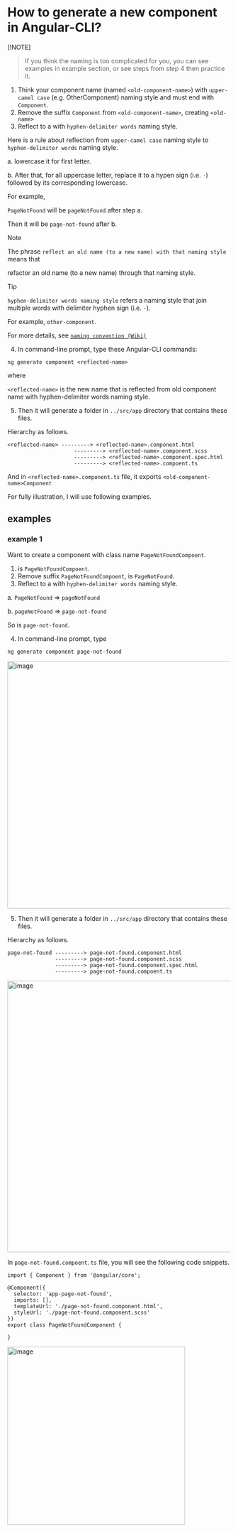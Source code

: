 # How to generate a new component in Angular-CLI?

[!NOTE]
> If you think the naming is too complicated for you, you can see examples in example section, or see steps from step 4 then practice it.

1. Think your component name (named `<old-component-name>`) with `upper-camel case` (e.g. OtherComponent) naming style and must end with `Component`.
2. Remove the suffix `Component` from `<old-component-name>`, creating `<old-name>` 
3. Reflect <old-name> to a <new-name> with `hyphen-delimiter words` naming style.

Here is a rule about reflection from `upper-camel case` naming style to `hyphen-delimiter words` naming style.

a. lowercase it for first letter.

b. After that, for all uppercase letter, replace it to a hypen sign (i.e. `-`) followed by its corresponding lowercase.

For example, 

`PageNotFound` will be `pageNotFound` after step a. 

Then it will be `page-not-found` after b.

> [!NOTE]
> The phrase `reflect an old name (to a new name) with that naming style` means that
>
> refactor an old name (to a new name) through that naming style.

> [!TIP]
> `hyphen-delimiter words naming style` refers a naming style that join multiple words with delimiter hyphen sign (i.e. `-`).
>
> For example, `other-component`.
>
> For more details, see [`naming convention (Wiki)`](https://en.wikipedia.org/wiki/Naming_convention_(programming))

4. In command-line prompt, type these Angular-CLI commands:

```
ng generate component <reflected-name>
```

where 

`<reflected-name>` is the new name that is reflected from old component name with hyphen-delimiter words naming style.

5. Then it will generate a folder in `../src/app` directory that contains these files.

Hierarchy as follows.

```
<reflected-name> ---------> <reflected-name>.component.html
                     ---------> <reflected-name>.component.scss
                     ---------> <reflected-name>.component.spec.html
                     ---------> <reflected-name>.compoent.ts
```

And in `<reflected-name>.component.ts` file, it exports `<old-component-name>Component`

For fully illustration, I will use following examples.

## examples
### example 1
Want to create a component with class name `PageNotFoundCompoent`.

1. <old-component-name> is `PageNotFoundCompoent`.
2. Remove suffix `PageNotFoundCompoent`, <old-name> is `PageNotFound`.
3. Reflect <old-name> to a <new-name> with `hyphen-delimiter words` naming style.

a. `PageNotFound` => `pageNotFound`

b. `pageNotFound` => `page-not-found`

So <reflected-name> is `page-not-found`.

4. In command-line prompt, type

```
ng generate component page-not-found 
```

<img width="557" alt="image" src="https://github.com/user-attachments/assets/d5a5c035-69a7-4103-ab5e-5e063ebadf04" />

5. Then it will generate a folder in `../src/app` directory that contains these files.

Hierarchy as follows.

```
page-not-found ---------> page-not-found.component.html
               ---------> page-not-found.component.scss
               ---------> page-not-found.component.spec.html
               ---------> page-not-found.compoent.ts
```

<img width="611" alt="image" src="https://github.com/user-attachments/assets/58e88305-5ef3-41e6-a1be-e87b027a084f" />

In `page-not-found.compoent.ts` file, you will see the following code snippets.

```
import { Component } from '@angular/core';

@Component({
  selector: 'app-page-not-found',
  imports: [],
  templateUrl: './page-not-found.component.html',
  styleUrl: './page-not-found.component.scss'
})
export class PageNotFoundComponent {

}
```

<img width="401" alt="image" src="https://github.com/user-attachments/assets/25ace2a0-3c4d-44ba-9471-764060624421" />

